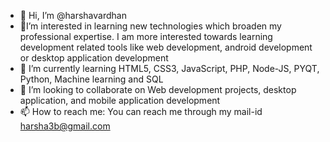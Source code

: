- 👋 Hi, I’m @harshavardhan
- 👀I’m interested in learning new technologies which broaden my professional expertise. I am more interested towards learning development related tools like web development,
      android development or desktop application development
- 🌱 I’m currently learning HTML5, CSS3, JavaScript, PHP, Node-JS, PYQT, Python, Machine learning and SQL
- 💞️ I’m looking to collaborate on Web development projects, desktop application, and mobile application development 
- 📫 How to reach me: You can reach me through my mail-id harsha3b@gmail.com

<!---
harsha3b/harsha3b is a ✨ special ✨ repository because its `README.md` (this file) appears on your GitHub profile.
You can click the Preview link to take a look at your changes.
--->
